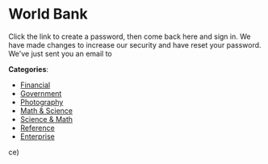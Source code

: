 # World Bank


Click the link to create a password, then come back here and sign in. We have made changes to increase our security and have reset your password. We've just sent you an email to



**Categories**:
- [Financial](https://github.com/apis-list/apis-list#financial)
- [Government](https://github.com/apis-list/apis-list#government)
- [Photography](https://github.com/apis-list/apis-list#photography)
- [Math & Science](https://github.com/apis-list/apis-list#math-and-science)
- [Science & Math](https://github.com/apis-list/apis-list#science-and-math)
- [Reference](https://github.com/apis-list/apis-list#reference)
- [Enterprise](https://github.com/apis-list/apis-list#enterprise)



ce)



